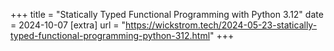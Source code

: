 +++
title = "Statically Typed Functional Programming with Python 3.12"
date = 2024-10-07
[extra]
url = "https://wickstrom.tech/2024-05-23-statically-typed-functional-programming-python-312.html"
+++
